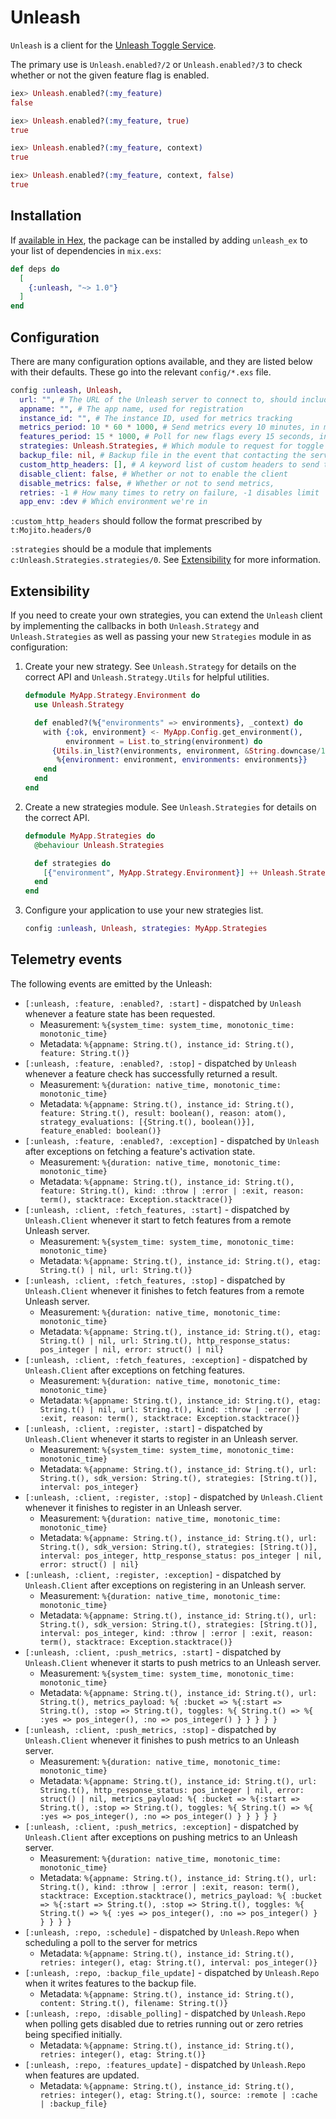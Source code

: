 # Unleash

`Unleash` is a client for the
[Unleash Toggle Service](https://unleash.github.io/).

The primary use is `Unleash.enabled?/2` or `Unleash.enabled?/3` to check whether
or not the given feature flag is enabled.

```elixir
iex> Unleash.enabled?(:my_feature)
false

iex> Unleash.enabled?(:my_feature, true)
true

iex> Unleash.enabled?(:my_feature, context)
true

iex> Unleash.enabled?(:my_feature, context, false)
true
```

## Installation

If [available in Hex](https://hex.pm/docs/publish), the package can be installed
by adding `unleash_ex` to your list of dependencies in `mix.exs`:

```elixir
def deps do
  [
    {:unleash, "~> 1.0"}
  ]
end
```

## Configuration

There are many configuration options available, and they are listed below with
their defaults. These go into the relevant `config/*.exs` file.

```elixir
config :unleash, Unleash,
  url: "", # The URL of the Unleash server to connect to, should include up to http://base.url/api
  appname: "", # The app name, used for registration
  instance_id: "", # The instance ID, used for metrics tracking
  metrics_period: 10 * 60 * 1000, # Send metrics every 10 minutes, in milliseconds
  features_period: 15 * 1000, # Poll for new flags every 15 seconds, in milliseconds
  strategies: Unleash.Strategies, # Which module to request for toggle strategies
  backup_file: nil, # Backup file in the event that contacting the server fails
  custom_http_headers: [], # A keyword list of custom headers to send to the server
  disable_client: false, # Whether or not to enable the client
  disable_metrics: false, # Whether or not to send metrics,
  retries: -1 # How many times to retry on failure, -1 disables limit
  app_env: :dev # Which environment we're in
```

`:custom_http_headers` should follow the format prescribed by
`t:Mojito.headers/0`

`:strategies` should be a module that implements
`c:Unleash.Strategies.strategies/0`. See [Extensibility](#extensibility)
for more information.

## Extensibility

If you need to create your own strategies, you can extend the `Unleash` client
by implementing the callbacks in both `Unleash.Strategy` and
`Unleash.Strategies` as well as passing your new `Strategies` module in as
configuration:

1. Create your new strategy. See `Unleash.Strategy` for details on the correct
    API and `Unleash.Strategy.Utils` for helpful utilities.

    ```elixir
    defmodule MyApp.Strategy.Environment do
      use Unleash.Strategy

      def enabled?(%{"environments" => environments}, _context) do
        with {:ok, environment} <- MyApp.Config.get_environment(),
             environment = List.to_string(environment) do
          {Utils.in_list?(environments, environment, &String.downcase/1),
           %{environment: environment, environments: environments}}
        end
      end
    end
    ```

1. Create a new strategies module. See `Unleash.Strategies` for details on the correct
    API.

    ```elixir
    defmodule MyApp.Strategies do
      @behaviour Unleash.Strategies

      def strategies do
        [{"environment", MyApp.Strategy.Environment}] ++ Unleash.Strategies.strateges()
      end
    end
    ```

1. Configure your application to use your new strategies list.

    ```elixir
    config :unleash, Unleash, strategies: MyApp.Strategies
    ```

## Telemetry events

The following events are emitted by the Unleash:

* `[:unleash, :feature, :enabled?, :start]` - dispatched by `Unleash` whenever
a feature state has been requested.
  * Measurement:  `%{system_time: system_time, monotonic_time: monotonic_time}`
  * Metadata: `%{appname: String.t(), instance_id: String.t(), feature: String.t()}`
* `[:unleash, :feature, :enabled?, :stop]` - dispatched by `Unleash` whenever
a feature check has successfully returned a result.
  * Measurement:  `%{duration: native_time, monotonic_time: monotonic_time}`
  * Metadata: `%{appname: String.t(), instance_id: String.t(), feature: String.t(), result: boolean(), reason: atom(), strategy_evaluations: [{String.t(), boolean()}], feature_enabled: boolean()}`
* `[:unleash, :feature, :enabled?, :exception]` - dispatched by `Unleash` after
exceptions on fetching a feature's activation state.
  * Measurement:  `%{duration: native_time, monotonic_time: monotonic_time}`
  * Metadata: `%{appname: String.t(), instance_id: String.t(), feature: String.t(), kind: :throw | :error | :exit, reason: term(), stacktrace: Exception.stacktrace()}`
* `[:unleash, :client, :fetch_features, :start]` - dispatched by `Unleash.Client` whenever
it start to fetch features from a remote Unleash server.
  * Measurement:  `%{system_time: system_time, monotonic_time: monotonic_time}`
  * Metadata: `%{appname: String.t(), instance_id: String.t(), etag: String.t() | nil, url: String.t()}`
* `[:unleash, :client, :fetch_features, :stop]` - dispatched by `Unleash.Client` whenever
it finishes to fetch features from a remote Unleash server.
  * Measurement:  `%{duration: native_time, monotonic_time: monotonic_time}`
  * Metadata: `%{appname: String.t(), instance_id: String.t(), etag: String.t() | nil, url: String.t(), http_response_status: pos_integer | nil, error: struct() | nil}`
* `[:unleash, :client, :fetch_features, :exception]` - dispatched by `Unleash.Client` after
exceptions on fetching features.
  * Measurement:  `%{duration: native_time, monotonic_time: monotonic_time}`
  * Metadata: `%{appname: String.t(), instance_id: String.t(), etag: String.t() | nil, url: String.t(), kind: :throw | :error | :exit, reason: term(), stacktrace: Exception.stacktrace()}`
* `[:unleash, :client, :register, :start]` - dispatched by `Unleash.Client` whenever
it starts to register in an Unleash server.
  * Measurement:  `%{system_time: system_time, monotonic_time: monotonic_time}`
  * Metadata: `%{appname: String.t(), instance_id: String.t(), url: String.t(), sdk_version: String.t(), strategies: [String.t()], interval: pos_integer}`
* `[:unleash, :client, :register, :stop]` - dispatched by `Unleash.Client` whenever
it finishes to register in an Unleash server.
  * Measurement:  `%{duration: native_time, monotonic_time: monotonic_time}`
  * Metadata: `%{appname: String.t(), instance_id: String.t(), url: String.t(), sdk_version: String.t(), strategies: [String.t()], interval: pos_integer, http_response_status: pos_integer | nil, error: struct() | nil}`
* `[:unleash, :client, :register, :exception]` - dispatched by `Unleash.Client` after
exceptions on registering in an Unleash server.
  * Measurement:  `%{duration: native_time, monotonic_time: monotonic_time}`
  * Metadata: `%{appname: String.t(), instance_id: String.t(), url: String.t(), sdk_version: String.t(), strategies: [String.t()], interval: pos_integer, kind: :throw | :error | :exit, reason: term(), stacktrace: Exception.stacktrace()}`
* `[:unleash, :client, :push_metrics, :start]` - dispatched by `Unleash.Client` whenever
it starts to push metrics to an Unleash server.
  * Measurement:  `%{system_time: system_time, monotonic_time: monotonic_time}`
  * Metadata: `%{appname: String.t(), instance_id: String.t(), url: String.t(), metrics_payload: %{ :bucket => %{:start => String.t(), :stop => String.t(), toggles: %{
    String.t() => %{ :yes => pos_integer(), :no => pos_integer() } } } }
  }`
* `[:unleash, :client, :push_metrics, :stop]` - dispatched by `Unleash.Client` whenever
it finishes to push metrics to an Unleash server.
  * Measurement:  `%{duration: native_time, monotonic_time: monotonic_time}`
  * Metadata: `%{appname: String.t(), instance_id: String.t(), url: String.t(), http_response_status: pos_integer | nil, error: struct() | nil, metrics_payload: %{ :bucket => %{:start => String.t(), :stop => String.t(), toggles: %{
    String.t() => %{ :yes => pos_integer(), :no => pos_integer() } } } } }`
* `[:unleash, :client, :push_metrics, :exception]` - dispatched by `Unleash.Client` after
exceptions on pushing metrics to an Unleash server.
  * Measurement:  `%{duration: native_time, monotonic_time: monotonic_time}`
  * Metadata: `%{appname: String.t(), instance_id: String.t(), url: String.t(), kind: :throw | :error | :exit, reason: term(), stacktrace: Exception.stacktrace(), metrics_payload: %{ :bucket => %{:start => String.t(), :stop => String.t(), toggles: %{
    String.t() => %{ :yes => pos_integer(), :no => pos_integer() } } } } }`
* `[:unleash, :repo, :schedule]` - dispatched by `Unleash.Repo` when scheduling a poll to the server for metrics
  * Metadata: `%{appname: String.t(), instance_id: String.t(), retries: integer(), etag: String.t(), interval: pos_integer()}`
* `[:unleash, :repo, :backup_file_update]` - dispatched by `Unleash.Repo` when it writes features to the backup file.
  * Metadata: `%{appname: String.t(), instance_id: String.t(), content: String.t(), filename: String.t()}`
* `[:unleash, :repo, :disable_polling]` - dispatched by `Unleash.Repo` when polling gets 
disabled due to retries running out or zero retries being specified initially.
  * Metadata: `%{appname: String.t(), instance_id: String.t(), retries: integer(), etag: String.t()}`
* `[:unleash, :repo, :features_update]` - dispatched by `Unleash.Repo` when features are updated.
  * Metadata: `%{appname: String.t(), instance_id: String.t(), retries: integer(), etag: String.t(), source: :remote | :cache | :backup_file}`